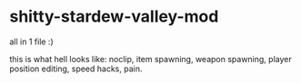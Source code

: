 # shitty-stardew-valley-mod
all in 1 file :)

this is what hell looks like:
noclip,
item spawning,
weapon spawning,
player position editing,
speed hacks,
pain.
